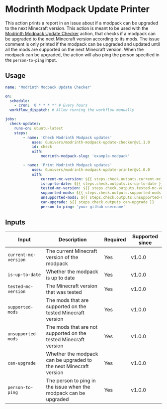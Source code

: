 # Modrinth Modpack Update Printer

This action prints a report in an issue about if a modpack can be upgraded to the next Minecraft version.
This action is meant to be used with the [Modrinth Modpack Update Checker](https://github.com/Gunivers/modrinth-modpack-update-checker) action, that checks if a modpack can be upgraded to the next Minecraft version according to its mods.
The issue comment is only printed if the modpack can be upgraded and updated until all the mods are supported on the next Minecraft version.
When the modpack can be upgraded, the action will also ping the person specified in the `person-to-ping` input.

## Usage

```yaml
name: 'Modrinth Modpack Update Checker'

on:
  schedule:
    - cron: '0 * * * *' # Every hours
  workflow_dispatch: # Allow running the workflow manually

jobs:
  check-updates:
    runs-on: ubuntu-latest
    steps:
        - name: 'Check Modrinth Modpack updates'
            uses: Gunivers/modrinth-modpack-update-checker@v1.1.0
            id: check
            with:
                modrinth-modpack-slug: 'example-modpack'

        - name: 'Print Modrinth Modpack updates'
            uses: Gunivers/modrinth-modpack-update-printer@v1.0.0
            with:
                current-mc-version: ${{ steps.check.outputs.current-mc-version }}
                is-up-to-date: ${{ steps.check.outputs.is-up-to-date }}
                tested-mc-version: ${{ steps.check.outputs.tested-mc-version }}
                supported-mods: ${{ steps.check.outputs.supported-mods }}
                unsupported-mods: ${{ steps.check.outputs.unsupported-mods }}
                can-upgrade: ${{ steps.check.outputs.can-upgrade }}
                person-to-ping: 'your-github-username'
```

## Inputs

| Input | Description | Required | Supported since |
| ----- | ----------- | -------- | --------------- |
| `current-mc-version` | The current Minecraft version of the modpack | Yes | v1.0.0 |
| `is-up-to-date` | Whether the modpack is up to date | Yes | v1.0.0 |
| `tested-mc-version` | The Minecraft version that was tested | Yes | v1.0.0 |
| `supported-mods` | The mods that are supported on the tested Minecraft version | Yes | v1.0.0 |
| `unsupported-mods` | The mods that are not supported on the tested Minecraft version | Yes | v1.0.0 |
| `can-upgrade` | Whether the modpack can be upgraded to the next Minecraft version | Yes | v1.0.0 |
| `person-to-ping` | The person to ping in the issue when the modpack can be upgraded | Yes | v1.0.0 |